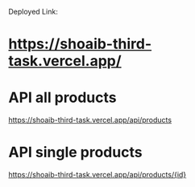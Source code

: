 Deployed Link:
# https://shoaib-third-task.vercel.app/



# API all products
https://shoaib-third-task.vercel.app/api/products



# API single products
https://shoaib-third-task.vercel.app/api/products/{id}



